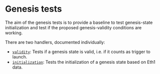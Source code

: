 # Genesis tests

The aim of the genesis tests is to provide a baseline to test genesis-state
initialization and test if the proposed genesis-validity conditions are working.

There are two handlers, documented individually:

- [`validity`](./validity.md): Tests if a genesis state is valid, i.e. if it
  counts as trigger to launch.
- [`initialization`](./initialization.md): Tests the initialization of a genesis
  state based on Eth1 data.
